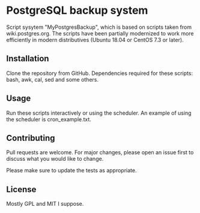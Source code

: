 # PostgreSQL backup system
Script sysytem "MyPostgresBackup", which is based on scripts taken from wiki.postgres.org. The scripts have been partially modernized to work more efficiently in modern distributives (Ubuntu 18.04 or CentOS 7.3 or later).

## Installation

Clone the repository from GitHub. Dependencies required for these scripts: bash, awk, cal, sed and some others.

## Usage

Run these scripts interactively or using the scheduler. An example of using the scheduler is cron_example.txt.

## Contributing

Pull requests are welcome. For major changes, please open an issue first to discuss what you would like to change.

Please make sure to update the tests as appropriate.

## License

Mostly GPL and MIT I suppose.

